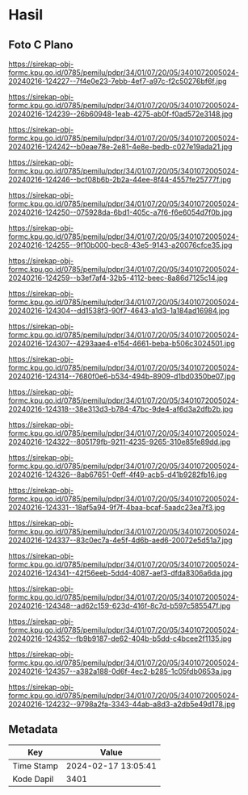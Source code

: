 # Hasil

## Foto C Plano

https://sirekap-obj-formc.kpu.go.id/0785/pemilu/pdpr/34/01/07/20/05/3401072005024-20240216-124227--7f4e0e23-7ebb-4ef7-a97c-f2c50276bf6f.jpg

https://sirekap-obj-formc.kpu.go.id/0785/pemilu/pdpr/34/01/07/20/05/3401072005024-20240216-124239--26b60948-1eab-4275-ab0f-f0ad572e3148.jpg

https://sirekap-obj-formc.kpu.go.id/0785/pemilu/pdpr/34/01/07/20/05/3401072005024-20240216-124242--b0eae78e-2e81-4e8e-bedb-c027e19ada21.jpg

https://sirekap-obj-formc.kpu.go.id/0785/pemilu/pdpr/34/01/07/20/05/3401072005024-20240216-124246--bcf08b6b-2b2a-44ee-8f44-4557fe25777f.jpg

https://sirekap-obj-formc.kpu.go.id/0785/pemilu/pdpr/34/01/07/20/05/3401072005024-20240216-124250--075928da-6bd1-405c-a7f6-f6e6054d7f0b.jpg

https://sirekap-obj-formc.kpu.go.id/0785/pemilu/pdpr/34/01/07/20/05/3401072005024-20240216-124255--9f10b000-bec8-43e5-9143-a20076cfce35.jpg

https://sirekap-obj-formc.kpu.go.id/0785/pemilu/pdpr/34/01/07/20/05/3401072005024-20240216-124259--b3ef7af4-32b5-4112-beec-8a86d7125c14.jpg

https://sirekap-obj-formc.kpu.go.id/0785/pemilu/pdpr/34/01/07/20/05/3401072005024-20240216-124304--dd1538f3-90f7-4643-a1d3-1a184ad16984.jpg

https://sirekap-obj-formc.kpu.go.id/0785/pemilu/pdpr/34/01/07/20/05/3401072005024-20240216-124307--4293aae4-e154-4661-beba-b506c3024501.jpg

https://sirekap-obj-formc.kpu.go.id/0785/pemilu/pdpr/34/01/07/20/05/3401072005024-20240216-124314--7680f0e6-b534-494b-8909-d1bd0350be07.jpg

https://sirekap-obj-formc.kpu.go.id/0785/pemilu/pdpr/34/01/07/20/05/3401072005024-20240216-124318--38e313d3-b784-47bc-9de4-af6d3a2dfb2b.jpg

https://sirekap-obj-formc.kpu.go.id/0785/pemilu/pdpr/34/01/07/20/05/3401072005024-20240216-124322--805179fb-9211-4235-9265-310e85fe89dd.jpg

https://sirekap-obj-formc.kpu.go.id/0785/pemilu/pdpr/34/01/07/20/05/3401072005024-20240216-124326--8ab67651-0eff-4f49-acb5-d41b9282fb16.jpg

https://sirekap-obj-formc.kpu.go.id/0785/pemilu/pdpr/34/01/07/20/05/3401072005024-20240216-124331--18af5a94-9f7f-4baa-bcaf-5aadc23ea7f3.jpg

https://sirekap-obj-formc.kpu.go.id/0785/pemilu/pdpr/34/01/07/20/05/3401072005024-20240216-124337--83c0ec7a-4e5f-4d6b-aed6-20072e5d51a7.jpg

https://sirekap-obj-formc.kpu.go.id/0785/pemilu/pdpr/34/01/07/20/05/3401072005024-20240216-124341--42f56eeb-5dd4-4087-aef3-dfda8306a6da.jpg

https://sirekap-obj-formc.kpu.go.id/0785/pemilu/pdpr/34/01/07/20/05/3401072005024-20240216-124348--ad62c159-623d-416f-8c7d-b597c585547f.jpg

https://sirekap-obj-formc.kpu.go.id/0785/pemilu/pdpr/34/01/07/20/05/3401072005024-20240216-124352--fb9b9187-de62-404b-b5dd-c4bcee2f1135.jpg

https://sirekap-obj-formc.kpu.go.id/0785/pemilu/pdpr/34/01/07/20/05/3401072005024-20240216-124357--a382a188-0d6f-4ec2-b285-1c05fdb0653a.jpg

https://sirekap-obj-formc.kpu.go.id/0785/pemilu/pdpr/34/01/07/20/05/3401072005024-20240216-124232--9798a2fa-3343-44ab-a8d3-a2db5e49d178.jpg


## Metadata

| Key        | Value               |
| ---------- | ------------------- |
| Time Stamp | 2024-02-17 13:05:41 |
| Kode Dapil | 3401                |



